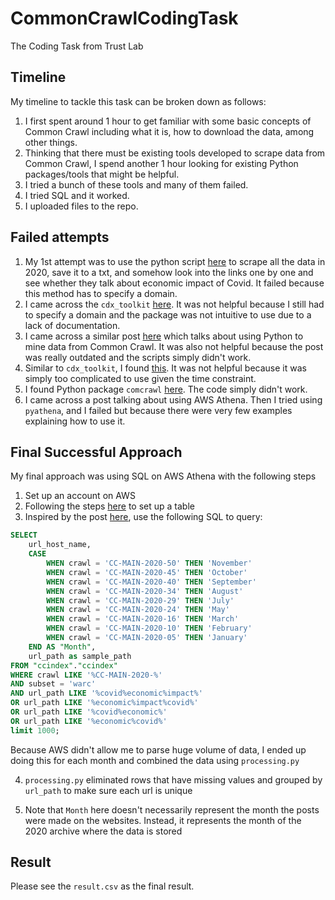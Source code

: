 # CommonCrawlCodingTask
The Coding Task from Trust Lab

## Timeline
My timeline to tackle this task can be broken down as 
follows: 
1. I first spent around 1 hour to get familiar with some 
basic concepts of Common Crawl including what it is, 
how to download the data, among other things. 
2. Thinking that there must be existing tools developed to scrape 
data from Common Crawl, I spend another 1 hour looking for 
existing Python packages/tools that might be helpful. 
3. I tried a bunch of these tools and many of them failed.
4. I tried SQL and it worked.
5. I uploaded files to the repo.


## Failed attempts

1. My 1st attempt was to use the python script [here](https://github.com/si9int/cc.py)
to scrape all the data in 2020, save it to a txt, and somehow 
look into the links one by one and see whether they talk about 
economic impact of Covid. It failed because this method has to specify 
a domain.
2. I came across the `cdx_toolkit` [here](https://github.com/cocrawler/cdx_toolkit). It was not helpful 
because I still had to specify a domain and the package was not intuitive to use due to a lack of 
documentation. 
3. I came across a similar post [here](http://www.automatingosint.com/blog/2015/08/osint-python-common-crawl/) which talks about 
using Python to mine data from Common Crawl. It was also not helpful because the 
post was really outdated and the scripts simply didn't work. 
4. Similar to `cdx_toolkit`, I found [this](https://github.com/ikreymer/cdx-index-client). It was not 
helpful because it was simply too complicated to use given the time constraint.
5. I found Python package `comcrawl` [here](https://github.com/michaelharms/comcrawl). The code simply didn't work.
6. I came across a post talking about using AWS Athena. Then I tried using `pyathena`, and I failed but because 
there were very few examples explaining how to use it.

## Final Successful Approach
My final approach was using SQL on AWS Athena with the following steps
1. Set up an account on AWS 
2. Following the steps [here](https://commoncrawl.org/2018/03/index-to-warc-files-and-urls-in-columnar-format/) to set up a table
3. Inspired by the post [here](https://skeptric.com/common-crawl-job-ads/), use the 
following SQL to query:
```SQL
SELECT 
    url_host_name, 
    CASE 
        WHEN crawl = 'CC-MAIN-2020-50' THEN 'November'
        WHEN crawl = 'CC-MAIN-2020-45' THEN 'October'
        WHEN crawl = 'CC-MAIN-2020-40' THEN 'September'
        WHEN crawl = 'CC-MAIN-2020-34' THEN 'August'
        WHEN crawl = 'CC-MAIN-2020-29' THEN 'July'
        WHEN crawl = 'CC-MAIN-2020-24' THEN 'May'
        WHEN crawl = 'CC-MAIN-2020-16' THEN 'March'
        WHEN crawl = 'CC-MAIN-2020-10' THEN 'February'
        WHEN crawl = 'CC-MAIN-2020-05' THEN 'January'
    END AS "Month", 
    url_path as sample_path
FROM "ccindex"."ccindex"
WHERE crawl LIKE '%CC-MAIN-2020-%'
AND subset = 'warc'
AND url_path LIKE '%covid%economic%impact%'
OR url_path LIKE '%economic%impact%covid%'
OR url_path LIKE '%covid%economic%'
OR url_path LIKE '%economic%covid%'
limit 1000; 
```
Because AWS didn't allow me to parse huge volume of data, I ended up doing 
this for each month and combined the data using `processing.py`

4. `processing.py` eliminated rows that have missing values and grouped by `url_path` to make 
sure each url is unique

5. Note that `Month` here doesn't necessarily represent the month the posts
were made on the websites. Instead, it represents the month of 
the 2020 archive where the data is stored

## Result
Please see the `result.csv` as the final result.
